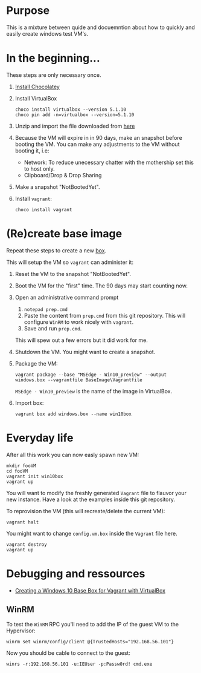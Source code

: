 Purpose
=======

This is a mixture between quide and docuemntion about how to quickly and easily create windows test VM's.

In the beginning...
===================

These steps are only necessary once.

1. [Install Chocolatey][2]
1. Install VirtualBox
    ```
    choco install virtualbox --version 5.1.10
    choco pin add -n=virtualbox --version=5.1.10
    ```

1. Unzip and import the file downloaded from [here][1]
2. Because the VM will expire in in 90 days, make an snapshot before booting the VM. You can make any adjustments to the VM without booting it, i.e:

   - Network: To reduce unecessary chatter with the mothership set this to host only.
   - Clipboard/Drop & Drop Sharing
    
1. Make a snapshot "NotBootedYet".
2. Install `vagrant`:
    
    ```
    choco install vagrant
    ```

(Re)create base image
=====================

Repeat these steps to create a new [box][2]. 

This will setup the VM so `vagrant` can administer it:

1. Reset the VM to the snapshot "NotBootedYet". 
2. Boot the VM for the "first" time. The 90 days may start counting now.
1. Open an administrative command prompt
   1. `notepad prep.cmd`
   2. Paste the content from `prep.cmd` from this git repository. This will configure `WinRM` to work nicely with `vagrant`.
   3. Save and run `prep.cmd`.

   This will spew out a few errors but it did work for me.
1. Shutdown the VM. You might want to create a snapshot.
2. Package the VM:

    ```
    vagrant package --base "MSEdge - Win10_preview" --output windows.box --vagrantfile BaseImage\Vagrantfile
    ```
    
    `MSEdge - Win10_preview` is the name of the image in VirtualBox.
1. Import box:

    ```
    vagrant box add windows.box --name win10box
    ```

Everyday life
=============

After all this work you can now easly spawn new VM:

```
mkdir fooVM
cd fooVM
vagrant init win10box 
vagrant up
```

You will want to modify the freshly generated `Vagrant` file to flauvor your new instance. Have a look at the examples inside this git repository.

To reprovision the VM (this will recreate/delete the current VM):

```
vagrant halt
```

You might want to change `config.vm.box` inside the `Vagrant` file here.

```
vagrant destroy
vagrant up
```

Debugging and ressources
========================

*  [Creating a Windows 10 Base Box for Vagrant with VirtualBox][4]

WinRM
-----
To test the `WinRM` RPC you'll need to add the IP of the guest VM to the Hypervisor:
```
winrm set winrm/config/client @{TrustedHosts="192.168.56.101"}
```

Now you should be cable to connect to the guest:
```
winrs -r:192.168.56.101 -u:IEUser -p:Passw0rd! cmd.exe
```


[1]: https://developer.microsoft.com/en-us/microsoft-edge/tools/vms/
[2]: https://chocolatey.org/install
[3]: https://www.vagrantup.com/docs/boxes.html
[4]: http://huestones.co.uk/node/305